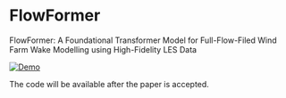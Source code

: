 # FlowFormer
FlowFormer: A Foundational Transformer Model for Full-Flow-Filed Wind Farm Wake Modelling using High-Fidelity LES Data

[![Demo](https://img.youtube.com/vi/OXZzRuJ7f2E/0.jpg)](https://youtu.be/aw0be81Qi9U)

The code will be available after the paper is accepted.

